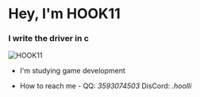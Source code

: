 <h1>Hey, I'm HOOK11</h1>
<h3>I write the driver in c</h3>

<p align="left"> <img src="https://komarev.com/ghpvc/?username=HOOK11&label=Profile%20views&color=ff4d00&style=flat" alt="HOOK11" /> </p>

- I'm studying game development

- How to reach me - QQ: *3593074503* DisCord: *.hoolli*






